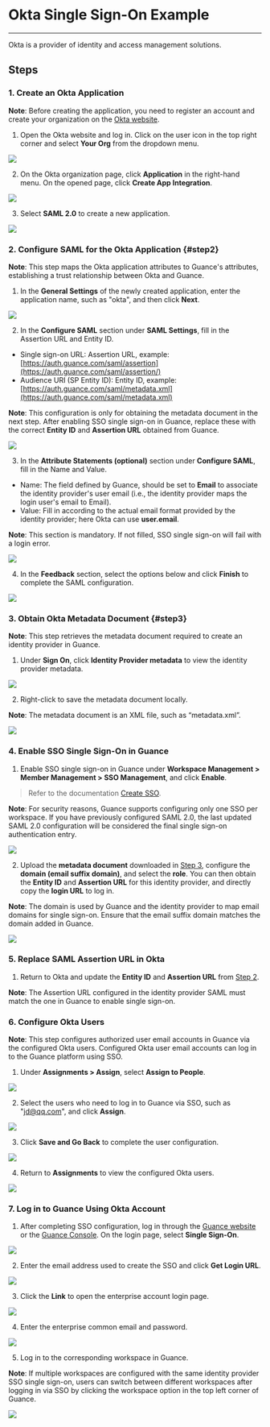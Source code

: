 # Okta Single Sign-On Example
---

Okta is a provider of identity and access management solutions.

## Steps

### 1. Create an Okta Application

**Note**: Before creating the application, you need to register an account and create your organization on the [Okta website](https://www.okta.com/).

1) Open the Okta website and log in. Click on the user icon in the top right corner and select **Your Org** from the dropdown menu.

![](../img/04_okta_01.png)

2) On the Okta organization page, click **Application** in the right-hand menu. On the opened page, click **Create App Integration**.

![](../img/04_okta_02.png)

3) Select **SAML 2.0** to create a new application.

![](../img/04_okta_03.png)


### 2. Configure SAML for the Okta Application {#step2}

**Note**: This step maps the Okta application attributes to Guance's attributes, establishing a trust relationship between Okta and Guance.

1) In the **General Settings** of the newly created application, enter the application name, such as "okta", and then click **Next**.

![](../img/04_okta_04.png)

2) In the **Configure SAML** section under **SAML Settings**, fill in the Assertion URL and Entity ID.

- Single sign-on URL: Assertion URL, example: [https://auth.guance.com/saml/assertion](https://auth.guance.com/saml/assertion/)
- Audience URI (SP Entity ID): Entity ID, example: [https://auth.guance.com/saml/metadata.xml](https://auth.guance.com/saml/metadata.xml)

**Note**: This configuration is only for obtaining the metadata document in the next step. After enabling SSO single sign-on in Guance, replace these with the correct **Entity ID** and **Assertion URL** obtained from Guance.

![](../img/04_okta_05.png)

3) In the **Attribute Statements (optional)** section under **Configure SAML**, fill in the Name and Value.

- Name: The field defined by Guance, should be set to **Email** to associate the identity provider's user email (i.e., the identity provider maps the login user's email to Email).
- Value: Fill in according to the actual email format provided by the identity provider; here Okta can use **user.email**.

**Note**: This section is mandatory. If not filled, SSO single sign-on will fail with a login error.

![](../img/04_okta_06.png)

4) In the **Feedback** section, select the options below and click **Finish** to complete the SAML configuration.

![](../img/04_okta_07.png)

### 3. Obtain Okta Metadata Document {#step3}

**Note**: This step retrieves the metadata document required to create an identity provider in Guance.

1) Under **Sign On**, click **Identity Provider metadata** to view the identity provider metadata.

![](../img/04_okta_08.png)

2) Right-click to save the metadata document locally.

**Note**: The metadata document is an XML file, such as “metadata.xml”.

![](../img/04_okta_09.png)


### 4. Enable SSO Single Sign-On in Guance

1) Enable SSO single sign-on in Guance under **Workspace Management > Member Management > SSO Management**, and click **Enable**.

> Refer to the documentation [Create SSO](../../management/sso/index.md).

**Note**: For security reasons, Guance supports configuring only one SSO per workspace. If you have previously configured SAML 2.0, the last updated SAML 2.0 configuration will be considered the final single sign-on authentication entry.

![](../img/1.sso_enable.png)

2) Upload the **metadata document** downloaded in [Step 3](#step3), configure the **domain (email suffix domain)**, and select the **role**. You can then obtain the **Entity ID** and **Assertion URL** for this identity provider, and directly copy the **login URL** to log in.

**Note**: The domain is used by Guance and the identity provider to map email domains for single sign-on. Ensure that the email suffix domain matches the domain added in Guance.

![](../img/1.sso_enable_2.png)

### 5. Replace SAML Assertion URL in Okta

1) Return to Okta and update the **Entity ID** and **Assertion URL** from [Step 2](#step2).

**Note**: The Assertion URL configured in the identity provider SAML must match the one in Guance to enable single sign-on.

### 6. Configure Okta Users

**Note**: This step configures authorized user email accounts in Guance via the configured Okta users. Configured Okta user email accounts can log in to the Guance platform using SSO.

1) Under **Assignments > Assign**, select **Assign to People**.

![](../img/04_okta_10.png)

2) Select the users who need to log in to Guance via SSO, such as "jd@qq.com", and click **Assign**.

![](../img/04_okta_11.png)

3) Click **Save and Go Back** to complete the user configuration.

![](../img/04_okta_12.png)

4) Return to **Assignments** to view the configured Okta users.

![](../img/04_okta_13.png)


### 7. Log in to Guance Using Okta Account

1) After completing SSO configuration, log in through the [Guance website](https://www.dataflux.cn/) or the [Guance Console](https://auth.dataflux.cn/loginpsw). On the login page, select **Single Sign-On**.

![](../img/04_okta_16.png)

2) Enter the email address used to create the SSO and click **Get Login URL**.

![](../img/04_okta_17.png)

3) Click the **Link** to open the enterprise account login page.

![](../img/04_okta_18.png)

4) Enter the enterprise common email and password.

![](../img/04_okta_19.png)

5) Log in to the corresponding workspace in Guance.

**Note**: If multiple workspaces are configured with the same identity provider SSO single sign-on, users can switch between different workspaces after logging in via SSO by clicking the workspace option in the top left corner of Guance.

![](../img/04_okta_20.png)